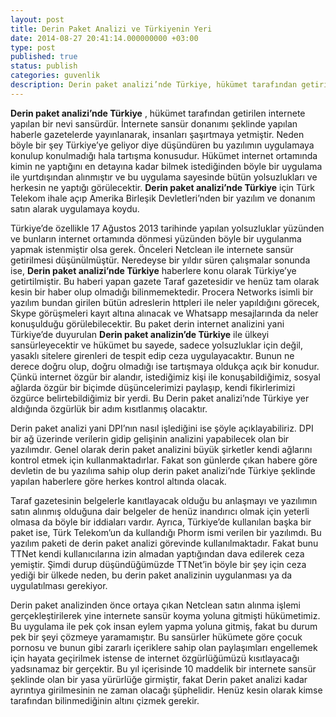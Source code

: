 ```yaml
---
layout: post
title: Derin Paket Analizi ve Türkiyenin Yeri
date: 2014-08-27 20:41:14.000000000 +03:00
type: post
published: true
status: publish
categories: guvenlik
description: Derin paket analizi’nde Türkiye, hükümet tarafından getirilen internete yapılan bir nevi sansürdür. İnternete sansür donanımı şeklinde yapılan
---
```

**Derin paket analizi’nde Türkiye** , hükümet tarafından getirilen internete yapılan bir nevi sansürdür. İnternete sansür donanımı şeklinde yapılan haberle gazetelerde yayınlanarak, insanları şaşırtmaya yetmiştir. Neden böyle bir şey Türkiye’ye geliyor diye düşündüren bu yazılımın uygulamaya konulup konulmadığı hala tartışma konusudur. Hükümet internet ortamında kimin ne yaptığını en detayına kadar bilmek istediğinden böyle bir uygulama ile yurtdışından alınmıştır ve bu uygulama sayesinde bütün yolsuzlukları ve herkesin ne yaptığı görülecektir. **Derin paket analizi’nde Türkiye** için Türk Telekom ihale açıp Amerika Birleşik Devletleri’nden bir yazılım ve donanım satın alarak uygulamaya koydu.

Türkiye’de özellikle 17 Ağustos 2013 tarihinde yapılan yolsuzluklar yüzünden ve bunların internet ortamında dönmesi yüzünden böyle bir uygulanma yapmak istenmiştir olsa gerek. Önceleri Netclean ile internete sansür getirilmesi düşünülmüştür. Neredeyse bir yıldır süren çalışmalar sonunda ise, **Derin paket analizi’nde Türkiye** haberlere konu olarak Türkiye’ye getirtilmiştir. Bu haberi yapan gazete Taraf gazetesidir ve henüz tam olarak kesin bir haber olup olmadığı bilinmemektedir. Procera Networks isimli bir yazılım bundan girilen bütün adreslerin httpleri ile neler yapıldığını görecek, Skype görüşmeleri kayıt altına alınacak ve Whatsapp mesajlarında da neler konuşulduğu görülebilecektir. Bu paket derin internet analizini yani Türkiye’de duyurulan **Derin paket analizin’de Türkiye** ile ülkeyi sansürleyecektir ve hükümet bu sayede, sadece yolsuzluklar için değil, yasaklı sitelere girenleri de tespit edip ceza uygulayacaktır. Bunun ne derece doğru olup, doğru olmadığı ise tartışmaya oldukça açık bir konudur. Çünkü internet özgür bir alandır, istediğimiz kişi ile konuşabildiğimiz, sosyal ağlarda özgür bir biçimde düşüncelerimizi paylaşıp, kendi fikirlerimizi özgürce belirtebildiğimiz bir yerdi. Bu Derin paket analizi’nde Türkiye yer aldığında özgürlük bir adım kısıtlanmış olacaktır.

Derin paket analizi yani DPI’nın nasıl işlediğini ise şöyle açıklayabiliriz. DPI bir ağ üzerinde verilerin gidip gelişinin analizini yapabilecek olan bir yazılımdır. Genel olarak derin paket analizini büyük şirketler kendi ağlarını kontrol etmek için kullanmaktadırlar. Fakat son günlerde çıkan habere göre devletin de bu yazılıma sahip olup derin paket analizi’nde Türkiye şeklinde yapılan haberlere göre herkes kontrol altında olacak.

Taraf gazetesinin belgelerle kanıtlayacak olduğu bu anlaşmayı ve yazılımın satın alınmış olduğuna dair belgeler de henüz inandırıcı olmak için yeterli olmasa da böyle bir iddiaları vardır. Ayrıca, Türkiye’de kullanılan başka bir paket ise, Türk Telekom’un da kullandığı Phorm ismi verilen bir yazılımdı. Bu yazılım paketi de derin paket analizi görevinde kullanılmaktadır. Fakat bunu TTNet kendi kullanıcılarına izin almadan yaptığından dava edilerek ceza yemiştir. Şimdi durup düşündüğümüzde TTNet’in böyle bir şey için ceza yediği bir ülkede neden, bu derin paket analizinin uygulanması ya da uygulatılması gerekiyor.

Derin paket analizinden önce ortaya çıkan Netclean satın alınma işlemi gerçekleştirilerek yine internete sansür koyma yoluna gitmişti hükümetimiz. Bu uygulama ile pek çok insan eylem yapma yoluna gitmiş, fakat bu durum pek bir şeyi çözmeye yaramamıştır. Bu sansürler hükümete göre çocuk pornosu ve bunun gibi zararlı içeriklere sahip olan paylaşımları engellemek için hayata geçirilmek istense de internet özgürlüğümüzü kısıtlayacağı yadsınamaz bir gerçektir. Bu yıl içerisinde 10 maddelik bir internete sansür şeklinde olan bir yasa yürürlüğe girmiştir, fakat Derin paket analizi kadar ayrıntıya girilmesinin ne zaman olacağı şüphelidir. Henüz kesin olarak kimse tarafından bilinmediğinin altını çizmek gerekir.
